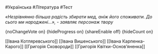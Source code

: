 #Українська #Література #Тест

*«Незрівнянно більша радість збирати мед, аніж його споживати. До сього ми народжені…», - заявляє персонаж твору*

{noChangeVote on}
{hideProgress on}
{shareEnable off}
{hideCount on}

[[Івана Котляревського]]
[[Івана Вишенського]]
[[Івана Карпенка-Карого]]
[[Григорія Сковороди]]
[[Григорія Квітки-Основ’яненка]]
